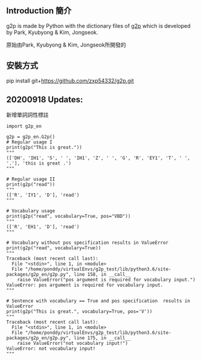 ## Introduction 簡介
g2p is made by Python with the dictionary files of [g2p](https://github.com/Kyubyong/g2p) which is developed by Park, Kyubyong & Kim, Jongseok.

原始由Park, Kyubyong & Kim, Jongseok所開發的

## 安裝方式 
pip install git+https://github.com/zxp54332/g2p.git

## 20200918 Updates:
新增單詞詞性標註  
```
import g2p_en

g2p = g2p_en.G2p()
# Regular usage I
print(g2p("This is great."))
"""
(['DH', 'IH1', 'S', ' ', 'IH1', 'Z', ' ', 'G', 'R', 'EY1', 'T', ' ', '.'], 'this is great .')
"""

# Regular usage II
print(g2p("read"))
"""
(['R', 'IY1', 'D'], 'read')
"""

# Vocabulary usage
print(g2p("read", vocabulary=True, pos="VBD"))
"""
(['R', 'EH1', 'D'], 'read')
"""

# Vocabulary without pos specification results in ValueError
print(g2p("read", vocabulary=True))
"""
Traceback (most recent call last):
  File "<stdin>", line 1, in <module>
  File "/home/ponddy/virtualEnvs/g2p_test/lib/python3.6/site-packages/g2p_en/g2p.py", line 158, in __call__
    raise ValueError("pos argument is required for vocabulary input.")
ValueError: pos argument is required for vocabulary input.
"""

# Sentence with vocabulary == True and pos specification  results in ValueError
print(g2p("This is great.", vocabulary=True, pos='V'))
"""
Traceback (most recent call last):
  File "<stdin>", line 1, in <module>
  File "/home/ponddy/virtualEnvs/g2p_test/lib/python3.6/site-packages/g2p_en/g2p.py", line 175, in __call__
    raise ValueError("not vocabulary input!")
ValueError: not vocabulary input!
"""

```
